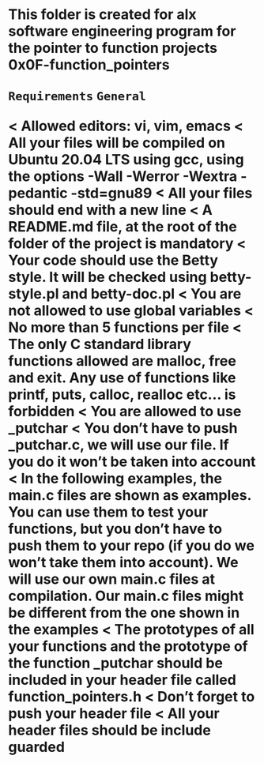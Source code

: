 <h1> This folder is created for alx software engineering program for the pointer to function projects 0x0F-function_pointers </h>

`Requirements`
`General`

   < Allowed editors: vi, vim, emacs
   < All your files will be compiled on Ubuntu 20.04 LTS using gcc, using the options -Wall -Werror -Wextra -pedantic -std=gnu89
   < All your files should end with a new line
   < A README.md file, at the root of the folder of the project is mandatory
   < Your code should use the Betty style. It will be checked using betty-style.pl and betty-doc.pl
   < You are not allowed to use global variables
   < No more than 5 functions per file
   < The only C standard library functions allowed are malloc, free and exit. Any use of functions like printf, puts, calloc, realloc etc… is forbidden
   < You are allowed to use _putchar
   < You don’t have to push _putchar.c, we will use our file. If you do it won’t be taken into account
   < In the following examples, the main.c files are shown as examples. You can use them to test your functions, but you don’t have to push them to your repo (if you do we won’t take them into account). We will use our own main.c files at compilation. Our main.c files might be different from the one shown in the examples
   < The prototypes of all your functions and the prototype of the function _putchar should be included in your header file called function_pointers.h
   < Don’t forget to push your header file
   < All your header files should be include guarded
